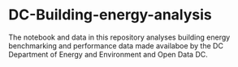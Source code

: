 # DC-Building-energy-analysis

The notebook and data in this repository analyses building energy benchmarking and performance data made availaboe by the DC Department of Energy and Environment and Open Data DC. 

